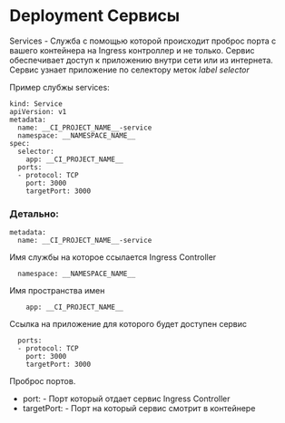# Deployment Сервисы

Services - Служба с помощью которой происходит проброс порта с вашего контейнера на Ingress контроллер и не только. Сервис обеспечивает доступ к приложению внутри сети или из интернета. Сервис узнает приложение по селектору меток *label selector*

Пример слубжы services:

```
kind: Service
apiVersion: v1
metadata:
  name: __CI_PROJECT_NAME__-service
  namespace: __NAMESPACE_NAME__
spec:
  selector:
    app: __CI_PROJECT_NAME__
  ports:
  - protocol: TCP
    port: 3000
    targetPort: 3000
```

### Детально:

```
metadata:
  name: __CI_PROJECT_NAME__-service
```
Имя службы на которое ссылается Ingress Controller

```
  namespace: __NAMESPACE_NAME__
```
Имя пространства имен

```
    app: __CI_PROJECT_NAME__
```
Ссылка на приложение для которого будет доступен сервис

```
  ports:
  - protocol: TCP
    port: 3000
    targetPort: 3000
```
Проброс портов. 
- port: - Порт который отдает сервис Ingress Controller
- targetPort: - Порт на который сервис смотрит в контейнере
